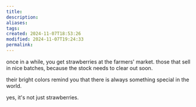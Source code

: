 ```yaml
---
title: 
description: 
aliases: 
tags: 
created: 2024-11-07T18:53:26
modified: 2024-11-07T19:24:33
permalink: 
---
```


once in a while, you get strawberries at the farmers' market.
those that sell in nice batches, because the stock needs to clear out soon.

their bright colors remind you that there is always something special in the world.



yes, it's not just strawberries. 
